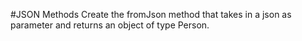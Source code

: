 #JSON Methods
Create the fromJson method that takes in a json as parameter and returns an object of type Person.